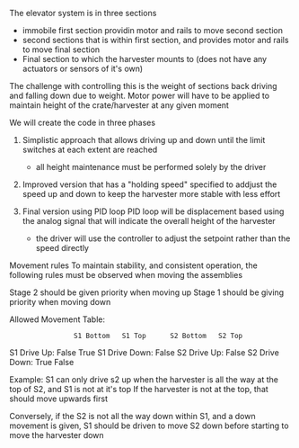 The elevator system is in three sections
- immobile first section providin motor and rails to move second section
- second sections that is within first section, and provides motor and rails to move final section
- Final section to which the harvester mounts to (does not have any actuators or sensors of it's own)

The challenge with controlling this is the weight of sections back driving and falling down due to weight.
Motor power will have to be applied to maintain height of the crate/harvester at any given moment



We will create the code in three phases
1. Simplistic approach that allows driving up and down until the limit switches at each extent are reached
    - all height maintenance must be performed solely by the driver

2. Improved version that has a "holding speed" specified to addjust the speed up and down to keep the harvester more
stable with less effort

3. Final version using PID loop
PID loop will be displacement based using the analog signal that will indicate the overall height of the harvester
    - the driver will use the controller to adjust the setpoint rather than the speed directly

Movement rules
To maintain stability, and consistent operation, the following rules must be observed when moving the assemblies

Stage 2 should be given priority when moving up
Stage 1 should be giving priority when moving down

Allowed Movement Table:

                    S1 Bottom   S1 Top      S2 Bottom   S2 Top
S1 Drive Up:                    False                   True
S1 Drive Down:      False
S2 Drive Up:                                            False
S2 Drive Down:      True                    False

Example:
 S1 can only drive s2 up when the harvester is all the way at the top of S2, and S1 is not at it's top
 If the harvester is not at the top, that should move upwards first

 Conversely, if the S2 is not all the way down within S1, and a down movement is given, S1 should be driven to move S2
 down before starting to move the harvester down
